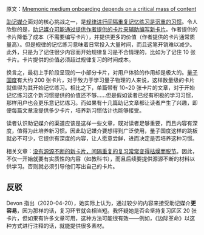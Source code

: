 原文：[Mnemonic medium onboarding depends on a critical mass of content](https://notes.andymatuschak.org/z8jqDGL4iG67Twoe9XHH76D1Xd32YKs2P4xYp)

[助记媒介](https://notes.andymatuschak.org/z4rRX3qwSSJRsEkdXKwH2shamgHNeRthrMLiF)面对的核心挑战之一，是[规律进行间隔重复记忆练习是沉重的习惯](https://notes.andymatuschak.org/zyk3ZCEVSB4Zwej3Xd4CJ2g1FynRFTZGJpQN)。令人欣慰的是，[助记媒介可能通过提供作者提供的卡片来辅助编写新卡片](https://notes.andymatuschak.org/z4j3bcyJfBzGdpEoQje9gaVeECfsZFgMEhBNL)。作者提供的卡片降低了成本（不需要编写卡片），并提供更多的价值（作者提供的卡片通常质量高）。但是规律的记忆练习意味着日常投入大量时间，而且这笔开销难以减少。此外，只是为了记住很少内容而开始规律复习是不合情理的，比如为了记住 10 张卡片。卡片提供的价值必须超过规律复习的时间成本。

换言之，最初上手阶段呈现的一小部分卡片，对用户体验的作用却是极大的。[量子国度](https://notes.andymatuschak.org/z2fBHADWa93EZTuNzuww7V3Vi587ZyZ4FHTHm)有大约 200 张卡片，对于致力于学习量子物理的人来说，这样数量级的卡片就值得为其开始记忆练习。相比之下，单篇带有 10~20 张卡片的文章，对于开始记忆练习这个新习惯提供的价值还不够......但是假如读者已经有积极的学习习惯，那样用户也会更乐意记忆练习。而如果有十几篇助记文章都让读者产生了兴趣，即便每篇文章没提供多少卡片，培养新习惯估计也能够接受。

读者认识助记媒介的渠道应该是这样一些文章，既对读者足够重要，而且内容有深度，值得为此培养新习惯。因此助记媒介要想得到广泛使用，量子国度这样的跳板就必不可少，它提供有深度的内容，让人愿意尝鲜，进而决定是否培养这种习惯。

相关文章：[没有源源不断的新卡片，间隔重复的复习常常变得枯燥而脱节](https://notes.andymatuschak.org/z4hNAfe6TrqjxCydF3CaAVn1svaqiu86JFVBz)。因此，不仅一开始就要有实质性的内容（如教科书），而且后续要提供源源不断的材料以供学习。否则就必须引导他们写出自己的卡片。

## 反驳

Devon 指出（2020-04-20），她实际上认为，通过较少的内容来接受助记媒介**更容易**，因为那样的话，复习环节就会相当短。我怀疑她是否会坚持复习区区 20 张卡片，但如果有许多文章可用，这种方法可能很有效——例如，《边际革命》以这种方式进行注释的话，就能提供很多素材。